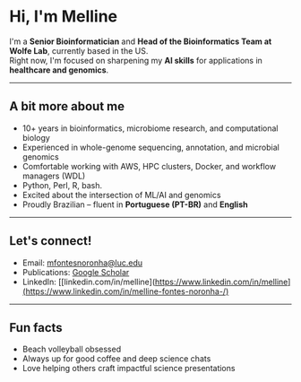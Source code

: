 # Hi, I'm Melline 

I'm a **Senior Bioinformatician** and **Head of the Bioinformatics Team at Wolfe Lab**, currently based in the US.  
Right now, I'm focused on sharpening my **AI skills** for applications in **healthcare and genomics**.

---

##  A bit more about me

-  10+ years in bioinformatics, microbiome research, and computational biology  
-  Experienced in whole-genome sequencing, annotation, and microbial genomics  
-  Comfortable working with AWS, HPC clusters, Docker, and workflow managers (WDL)
-  Python, Perl, R, bash. 
-  Excited about the intersection of ML/AI and genomics  
-  Proudly Brazilian – fluent in **Portuguese (PT-BR)** and **English**

---

##  Let's connect!

-  Email: [mfontesnoronha@luc.edu](mailto:mfontesnoronha@luc.edu)  
-  Publications: [Google Scholar](https://scholar.google.com/citations?user=5BLiI54AAAAJ&hl=en)  
-  LinkedIn: [[linkedin.com/in/melline](https://www.linkedin.com/in/melline](https://www.linkedin.com/in/melline-fontes-noronha-/)

---

##  Fun facts

-  Beach volleyball obsessed  
-  Always up for good coffee and deep science chats  
-  Love helping others craft impactful science presentations


